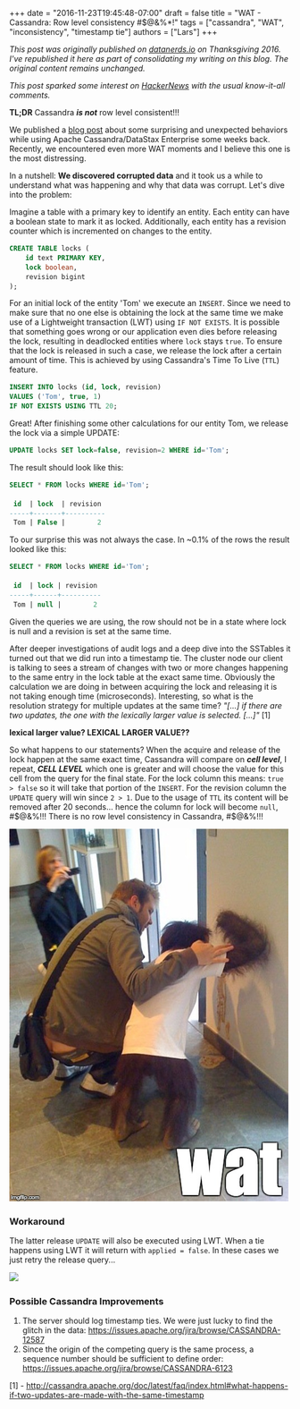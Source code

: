 +++
date = "2016-11-23T19:45:48-07:00"
draft = false
title = "WAT - Cassandra: Row level consistency #$@&%*!"
tags = ["cassandra", "WAT", "inconsistency", "timestamp tie"]
authors = ["Lars"]
+++

*This post was originally published on [datanerds.io](https://web.archive.org/web/20161126212225/http://datanerds.io/post/cassandra-no-row-consistency/) on Thanksgiving 2016. I've republished it here as part of consolidating my writing on this blog. The original content remains unchanged.*

*This post sparked some interest on [HackerNews](https://news.ycombinator.com/item?id=13033243) with the usual know-it-all comments.*

**TL;DR** Cassandra **_is not_** row level consistent!!!

We published a [blog post](https://web.archive.org/web/20161128173236/http://datanerds.io/post/WAT-cassandra-1) about some surprising and unexpected behaviors while using Apache Cassandra/DataStax Enterprise some weeks back. Recently, we encountered even more WAT moments and I believe this one is the most distressing.

In a nutshell: **We discovered corrupted data** and it took us a while to understand what was happening and why that data was corrupt. Let's dive into the problem:

Imagine a table with a primary key to identify an entity. Each entity can have a boolean state to mark it as locked. Additionally, each entity has a revision counter which is incremented on changes to the entity.

```sql
CREATE TABLE locks (
    id text PRIMARY KEY,
    lock boolean,
    revision bigint
);
```

For an initial lock of the entity 'Tom' we execute an `INSERT`. Since we need to make sure that no one else is obtaining the lock at the same time we make use of a Lightweight transaction (LWT) using `IF NOT EXISTS`. It is possible that something goes wrong or our application even dies before releasing the lock, resulting in deadlocked entities where `lock` stays `true`. To ensure that the lock is released in such a case, we release the lock after a certain amount of time. This is achieved by using Cassandra's Time To Live (`TTL`) feature.

```sql
INSERT INTO locks (id, lock, revision)
VALUES ('Tom', true, 1)
IF NOT EXISTS USING TTL 20;
```

Great! After finishing some other calculations for our entity Tom, we release the lock via a simple UPDATE:

```sql
UPDATE locks SET lock=false, revision=2 WHERE id='Tom';
```

The result should look like this:

```sql
SELECT * FROM locks WHERE id='Tom';

 id  | lock  | revision
-----+-------+----------
 Tom | False |        2
```

To our surprise this was not always the case. In ~0.1% of the rows the result looked like this:

```sql
SELECT * FROM locks WHERE id='Tom';

 id  | lock | revision
-----+------+----------
 Tom | null |        2
```
Given the queries we are using, the row should not be in a state where lock is null and a revision is set at the same time.

After deeper investigations of audit logs and a deep dive into the SSTables it turned out that we did run into a timestamp tie. The cluster node our client is talking to sees a stream of changes with two or more changes happening to the same entry in the lock table at the exact same time. Obviously the calculation we are doing in between acquiring the lock and releasing it is not taking enough time (microseconds). Interesting, so what is the resolution strategy for multiple updates at the same time? *"[...] if there are two updates, the one with the lexically larger value is selected. [...]"* [1]

**lexical larger value? LEXICAL LARGER VALUE??**

So what happens to our statements? When the acquire and release of the lock happen at the same exact time, Cassandra will compare on **_cell level_**, I repeat, **_CELL LEVEL_** which one is greater and will choose the value for this cell from the query for the final state. For the lock column this means: `true > false` so it will take that portion of the `INSERT`. For the revision column the `UPDATE` query will win since `2 > 1`. Due to the usage of `TTL` its content will be removed after 20 seconds... hence the column for lock will become `null`, #$@&%!!! There is no row level consistency in Cassandra, #$@&%!!!

![](/img/wat7.jpg)

### Workaround
The latter release `UPDATE` will also be executed using LWT. When a tie happens using LWT it will return with `applied = false`. In these cases we just retry the release query...

![](/img/mindblown.gif)

### Possible Cassandra Improvements

1. The server should log timestamp ties. We were just lucky to find the glitch in the data: https://issues.apache.org/jira/browse/CASSANDRA-12587
2. Since the origin of the competing query is the same process, a sequence number should be sufficient to define order: https://issues.apache.org/jira/browse/CASSANDRA-6123

[1] - http://cassandra.apache.org/doc/latest/faq/index.html#what-happens-if-two-updates-are-made-with-the-same-timestamp
